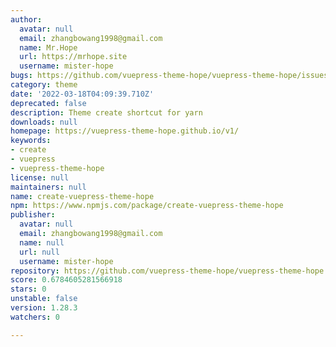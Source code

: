 ```yaml
---
author:
  avatar: null
  email: zhangbowang1998@gmail.com
  name: Mr.Hope
  url: https://mrhope.site
  username: mister-hope
bugs: https://github.com/vuepress-theme-hope/vuepress-theme-hope/issues
category: theme
date: '2022-03-18T04:09:39.710Z'
deprecated: false
description: Theme create shortcut for yarn
downloads: null
homepage: https://vuepress-theme-hope.github.io/v1/
keywords:
- create
- vuepress
- vuepress-theme-hope
license: null
maintainers: null
name: create-vuepress-theme-hope
npm: https://www.npmjs.com/package/create-vuepress-theme-hope
publisher:
  avatar: null
  email: zhangbowang1998@gmail.com
  name: null
  url: null
  username: mister-hope
repository: https://github.com/vuepress-theme-hope/vuepress-theme-hope
score: 0.6784605281566918
stars: 0
unstable: false
version: 1.28.3
watchers: 0

---
```


